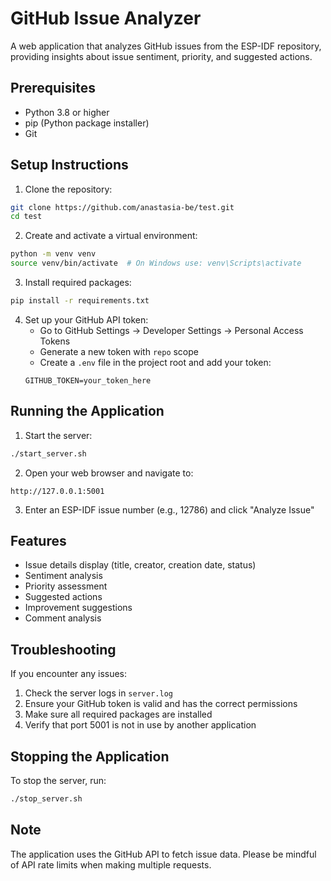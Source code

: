 # GitHub Issue Analyzer

A web application that analyzes GitHub issues from the ESP-IDF repository, providing insights about issue sentiment, priority, and suggested actions.

## Prerequisites

- Python 3.8 or higher
- pip (Python package installer)
- Git

## Setup Instructions

1. Clone the repository:
```bash
git clone https://github.com/anastasia-be/test.git
cd test
```

2. Create and activate a virtual environment:
```bash
python -m venv venv
source venv/bin/activate  # On Windows use: venv\Scripts\activate
```

3. Install required packages:
```bash
pip install -r requirements.txt
```

4. Set up your GitHub API token:
   - Go to GitHub Settings -> Developer Settings -> Personal Access Tokens
   - Generate a new token with `repo` scope
   - Create a `.env` file in the project root and add your token:
   ```
   GITHUB_TOKEN=your_token_here
   ```

## Running the Application

1. Start the server:
```bash
./start_server.sh
```

2. Open your web browser and navigate to:
```
http://127.0.0.1:5001
```

3. Enter an ESP-IDF issue number (e.g., 12786) and click "Analyze Issue"

## Features

- Issue details display (title, creator, creation date, status)
- Sentiment analysis
- Priority assessment
- Suggested actions
- Improvement suggestions
- Comment analysis

## Troubleshooting

If you encounter any issues:

1. Check the server logs in `server.log`
2. Ensure your GitHub token is valid and has the correct permissions
3. Make sure all required packages are installed
4. Verify that port 5001 is not in use by another application

## Stopping the Application

To stop the server, run:
```bash
./stop_server.sh
```

## Note

The application uses the GitHub API to fetch issue data. Please be mindful of API rate limits when making multiple requests. 